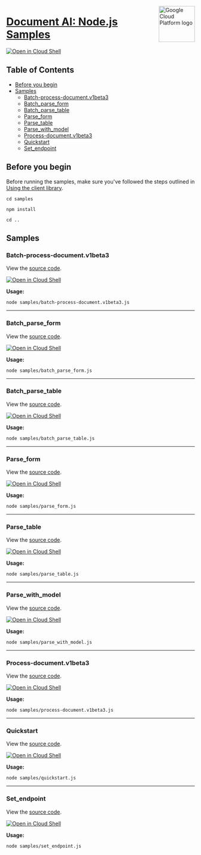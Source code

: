 [//]: # "This README.md file is auto-generated, all changes to this file will be lost."
[//]: # "To regenerate it, use `python -m synthtool`."
<img src="https://avatars2.githubusercontent.com/u/2810941?v=3&s=96" alt="Google Cloud Platform logo" title="Google Cloud Platform" align="right" height="96" width="96"/>

# [Document AI: Node.js Samples](https://github.com/googleapis/nodejs-document-ai)

[![Open in Cloud Shell][shell_img]][shell_link]



## Table of Contents

* [Before you begin](#before-you-begin)
* [Samples](#samples)
  * [Batch-process-document.v1beta3](#batch-process-document.v1beta3)
  * [Batch_parse_form](#batch_parse_form)
  * [Batch_parse_table](#batch_parse_table)
  * [Parse_form](#parse_form)
  * [Parse_table](#parse_table)
  * [Parse_with_model](#parse_with_model)
  * [Process-document.v1beta3](#process-document.v1beta3)
  * [Quickstart](#quickstart)
  * [Set_endpoint](#set_endpoint)

## Before you begin

Before running the samples, make sure you've followed the steps outlined in
[Using the client library](https://github.com/googleapis/nodejs-document-ai#using-the-client-library).

`cd samples`

`npm install`

`cd ..`

## Samples



### Batch-process-document.v1beta3

View the [source code](https://github.com/googleapis/nodejs-document-ai/blob/master/samples/batch-process-document.v1beta3.js).

[![Open in Cloud Shell][shell_img]](https://console.cloud.google.com/cloudshell/open?git_repo=https://github.com/googleapis/nodejs-document-ai&page=editor&open_in_editor=samples/batch-process-document.v1beta3.js,samples/README.md)

__Usage:__


`node samples/batch-process-document.v1beta3.js`


-----




### Batch_parse_form

View the [source code](https://github.com/googleapis/nodejs-document-ai/blob/master/samples/batch_parse_form.js).

[![Open in Cloud Shell][shell_img]](https://console.cloud.google.com/cloudshell/open?git_repo=https://github.com/googleapis/nodejs-document-ai&page=editor&open_in_editor=samples/batch_parse_form.js,samples/README.md)

__Usage:__


`node samples/batch_parse_form.js`


-----




### Batch_parse_table

View the [source code](https://github.com/googleapis/nodejs-document-ai/blob/master/samples/batch_parse_table.js).

[![Open in Cloud Shell][shell_img]](https://console.cloud.google.com/cloudshell/open?git_repo=https://github.com/googleapis/nodejs-document-ai&page=editor&open_in_editor=samples/batch_parse_table.js,samples/README.md)

__Usage:__


`node samples/batch_parse_table.js`


-----




### Parse_form

View the [source code](https://github.com/googleapis/nodejs-document-ai/blob/master/samples/parse_form.js).

[![Open in Cloud Shell][shell_img]](https://console.cloud.google.com/cloudshell/open?git_repo=https://github.com/googleapis/nodejs-document-ai&page=editor&open_in_editor=samples/parse_form.js,samples/README.md)

__Usage:__


`node samples/parse_form.js`


-----




### Parse_table

View the [source code](https://github.com/googleapis/nodejs-document-ai/blob/master/samples/parse_table.js).

[![Open in Cloud Shell][shell_img]](https://console.cloud.google.com/cloudshell/open?git_repo=https://github.com/googleapis/nodejs-document-ai&page=editor&open_in_editor=samples/parse_table.js,samples/README.md)

__Usage:__


`node samples/parse_table.js`


-----




### Parse_with_model

View the [source code](https://github.com/googleapis/nodejs-document-ai/blob/master/samples/parse_with_model.js).

[![Open in Cloud Shell][shell_img]](https://console.cloud.google.com/cloudshell/open?git_repo=https://github.com/googleapis/nodejs-document-ai&page=editor&open_in_editor=samples/parse_with_model.js,samples/README.md)

__Usage:__


`node samples/parse_with_model.js`


-----




### Process-document.v1beta3

View the [source code](https://github.com/googleapis/nodejs-document-ai/blob/master/samples/process-document.v1beta3.js).

[![Open in Cloud Shell][shell_img]](https://console.cloud.google.com/cloudshell/open?git_repo=https://github.com/googleapis/nodejs-document-ai&page=editor&open_in_editor=samples/process-document.v1beta3.js,samples/README.md)

__Usage:__


`node samples/process-document.v1beta3.js`


-----




### Quickstart

View the [source code](https://github.com/googleapis/nodejs-document-ai/blob/master/samples/quickstart.js).

[![Open in Cloud Shell][shell_img]](https://console.cloud.google.com/cloudshell/open?git_repo=https://github.com/googleapis/nodejs-document-ai&page=editor&open_in_editor=samples/quickstart.js,samples/README.md)

__Usage:__


`node samples/quickstart.js`


-----




### Set_endpoint

View the [source code](https://github.com/googleapis/nodejs-document-ai/blob/master/samples/set_endpoint.js).

[![Open in Cloud Shell][shell_img]](https://console.cloud.google.com/cloudshell/open?git_repo=https://github.com/googleapis/nodejs-document-ai&page=editor&open_in_editor=samples/set_endpoint.js,samples/README.md)

__Usage:__


`node samples/set_endpoint.js`






[shell_img]: https://gstatic.com/cloudssh/images/open-btn.png
[shell_link]: https://console.cloud.google.com/cloudshell/open?git_repo=https://github.com/googleapis/nodejs-document-ai&page=editor&open_in_editor=samples/README.md
[product-docs]: https://cloud.google.com/document-understanding/docs/
